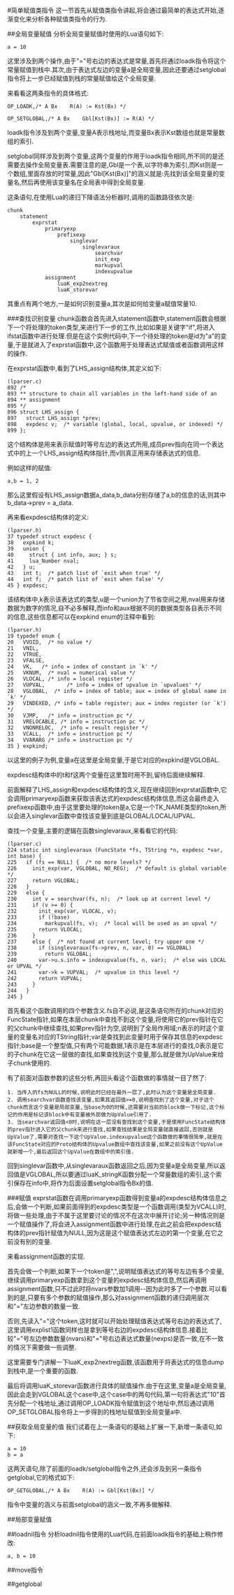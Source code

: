 
#简单赋值类指令
这一节首先从赋值类指令讲起,将会通过最简单的表达式开始,逐渐变化来分析各种赋值类指令的行为.

##全局变量赋值
分析全局变量赋值时使用的Lua语句如下:

	a = 10

这里涉及到两个操作,由于"="号右边的表达式是常量,首先将通过loadk指令将这个常量赋值到栈中.其次,由于表达式左边的变量a是全局变量,因此还要通过setglobal指令将上一步已经赋值到栈的常量赋值给这个全局变量.

来看看这两条指令的具体格式:

	OP_LOADK,/*	A Bx	R(A) := Kst(Bx)	*/
	
	OP_SETGLOBAL,/*	A Bx	Gbl[Kst(Bx)] := R(A) */
	
loadk指令涉及到两个变量,变量A表示栈地址,而变量Bx表示Kst数组也就是常量数组的索引.

setglobal同样涉及到两个变量,这两个变量的作用于loadk指令相同,所不同的是还需要去操作全局变量表.需要注意的是,Gbl是一个表,以字符串为索引,而Kst则是一个数组,里面存放的时常量,因此"Gbl[Kst(Bx)]"的涵义就是:先找到该全局变量的变量名,然后再使用该变量名在全局表中得到全局变量.

这条语句,在使用Lua的递归下降语法分析器时,调用的函数路径依次是:

	chunk
		statement
			exprstat
				primaryexp
					prefixexp
						singlevar
							singlevaraux
								searchvar
								init_exp
								markupval
								indexupvalue
				assignment
					luaK_exp2nextreg
					luaK_storevar
				
其重点有两个地方,一是如何识别变量a,其次是如何给变量a赋值常量10.


###查找识别变量
chunk函数会首先进入statement函数中,statement函数会根据下一个将处理的token类型,来进行下一步的工作,比如如果是关键字"if",将进入ifstat函数中进行处理.但是在这个实例代码中,下一个待处理的token是id为"a"的变量,于是就进入了exprstat函数中,这个函数用于处理表达式赋值或者函数调用这样的操作.

在exprstat函数中,看到了LHS_assign结构体,其定义如下:

	(lparser.c)
	892 /*
 	893 ** structure to chain all variables in the left-hand side of an
 	894 ** assignment
 	895 */
 	896 struct LHS_assign {
 	897   struct LHS_assign *prev;
 	898   expdesc v;  /* variable (global, local, upvalue, or indexed) */
 	899 };

这个结构体是用来表示赋值时等号左边的表达式所用,成员prev指向在同一个表达式中的上一个LHS_assign结构体指针,而v则真正用来存储表达式的信息.

例如这样的赋值:

	a,b = 1, 2
	
那么这里假设有LHS_assign数据a_data,b_data分别存储了a,b的信息的话,则其中b_data->prev = a_data.

再来看expdesc结构体的定义:

	(lparser.h)
	37 typedef struct expdesc {
 	38   expkind k;
 	39   union {
 	40     struct { int info, aux; } s;
 	41     lua_Number nval;
 	42   } u;
 	43   int t;  /* patch list of `exit when true' */
 	44   int f;  /* patch list of `exit when false' */
 	45 } expdesc;

该结构体中,k表示该表达式的类型,u是一个union为了节省空间之用,nval用来存储数据为数字的情况,自不必多解释,而info和aux根据不同的数据类型各自表示不同的信息,这些信息都可以在expkind enum的注释中看到:

	(lparser.h)
	19 typedef enum {
 	20   VVOID,  /* no value */
 	21   VNIL,
 	22   VTRUE,
 	23   VFALSE,
 	24   VK,   /* info = index of constant in `k' */
 	25   VKNUM,  /* nval = numerical value */
 	26   VLOCAL, /* info = local register */
 	27   VUPVAL,       /* info = index of upvalue in `upvalues' */
 	28   VGLOBAL,  /* info = index of table; aux = index of global name in `k' */
 	29   VINDEXED, /* info = table register; aux = index register (or `k') */ 
 	30   VJMP,   /* info = instruction pc */
 	31   VRELOCABLE, /* info = instruction pc */
 	32   VNONRELOC,  /* info = result register */
 	33   VCALL,  /* info = instruction pc */
 	34   VVARARG /* info = instruction pc */
 	35 } expkind; 

以这里的例子为例,变量a在这里是全局变量,于是它对应的expkind是VGLOBAL.

expdesc结构体中的t和f这两个变量在这里暂时用不到,留待后面继续解释.

前面解释了LHS_assign和expdesc结构体的含义,现在继续回到exprstat函数中,它会调用primaryexp函数来获取该表达式的expdesc结构体信息,而这会最终走入prefixexp函数中,由于这里要处理的token是a,它是一个TK_NAME类型的token,所以会进入singlevar函数中查找该变量到底是GLOBAL/LOCAL/UPVAL.

查找一个变量,主要的逻辑在函数singlevaraux,来看看它的代码:

	(lparser.c)
	224 static int singlevaraux (FuncState *fs, TString *n, expdesc *var, int base) {
 	225   if (fs == NULL) {  /* no more levels? */
 	226     init_exp(var, VGLOBAL, NO_REG);  /* default is global variable */
 	227     return VGLOBAL;
 	228   }
 	229   else {
 	230     int v = searchvar(fs, n);  /* look up at current level */
 	231     if (v >= 0) {
 	232       init_exp(var, VLOCAL, v);
 	233       if (!base)
 	234         markupval(fs, v);  /* local will be used as an upval */
 	235       return VLOCAL;
 	236     }
 	237     else {  /* not found at current level; try upper one */
 	238       if (singlevaraux(fs->prev, n, var, 0) == VGLOBAL)
 	239         return VGLOBAL;
 	240       var->u.s.info = indexupvalue(fs, n, var);  /* else was LOCAL or UPVAL */
 	241       var->k = VUPVAL;  /* upvalue in this level */
 	242       return VUPVAL;
 	243     }
 	244   }
 	245 }
 	
 	
首先看这个函数调用的四个参数含义.fs自不必说,是这条语句所在的chunk对应的FuncState指针,如果在本层chunk中查找不到这个变量,将使用它的prev指针在它的父chunk中继续查找,如果prev指针为空,说明到了全局作用域;n表示的时这个变量的变量名对应的TString指针;var是查找到此变量时用于保存其信息的expdesc指针;base是一个整型值,只有两个可能数据,1表示是在本层进行的查找,0表示是它的子chunk在它这一层做的查找,如果查找到这个变量,那么就是做为UpValue来给子chunk使用的.

有了前面对函数参数的这些分析,再回头看这个函数做的事情就一目了然了:

	1. 当传入的fs为NULL的时候,说明此时已经在最外一层了,此时认为这个变量是全局变量.
	2. 调用searchvar函数查找该变量,如果其返回值>=0,说明查找到了这个变量,对于这个chunk而言这个变量是局部变量,当base为0的时候,还需要对当前的block做一下标记,这个标记的作用是标记该block中有变量被外部做为UpValue引用了.
	3. 当searchvar返回值<0时,说明在这一层没有查找到这个变量,于是使用FuncState结构体的prev指针进入它的父chunk来进行查找,如果查找结果是全局变量就直接返回,否则就是UpValue了,需要对查找一下这个UpValue.indexupvalue这个函数做的事情很简单,就是在该FuncState对应的Proto结构体的Upvalue数组中查找该变量,如果之前没有这个UpValue就新增一个,最后返回这个UpValue在数组中的索引值.
	

回到singlevar函数中,从singlevaraux函数返回之后,因为变量a是全局变量,所以返回值是VGLOBAL,所以要通过luaK_stringK函数分配一个常量数组的索引,这个索引保存在info中,将作为后面设置setglobal指令Bx的值.

###赋值
exprstat函数在调用primaryexp函数得到变量a的expdesc结构体信息之后,会做一个判断,如果前面得到的expdesc类型是一个函数调用(类型为VCALL)时,将做一些处理,由于不属于这里要讨论的情况不在这次中展开讨论;另一种情况则是一个赋值操作了,将会进入assignment函数中进行处理,在此之前会把expdesc结构体的prev指针赋值为NULL,因为这是这个赋值表达式左边的第一个变量,在它之前没有别的变量.

来看assignment函数的实现.

首先会做一个判断,如果下一个token是",",说明赋值表达式的等号左边有多个变量,继续调用primaryexp函数拿到这个变量的expdesc结构体信息,然后再调用assignment函数,只不过此时将nvars参数加1调用--因为此时多了一个参数.可以看到的是,只要有多个参数的赋值操作,那么对assignment函数的递归调用层次和"="左边参数的数量一致.

否则,先读入"="这个token,这时就可以开始处理赋值表达式等号右边的表达式了,这里调用explist1函数同样也是拿到等号右边的expdesc结构体信息.接着比较"="号左边参数数量(nvars)和"="号右边表达式数量(nexps)是否一致,在不一致的情况下需要做一些调整.

这里需要专门讲解一下luaK_exp2nextreg函数,该函数用于将表达式的信息dump到栈中,是一个重要的函数.

最后将调用luaK_storevar函数进行具体的赋值操作.由于在这里,变量a是全局变量,因此会走到VGLOBAL这个case中,这个case中的两句代码,第一句将表达式"10"首先分配一个栈地址,通过调用OP_LOADK指令赋值到这个地址中,然后通过调用OP_SETGLOBAL指令将上一步得到的栈地址赋值到全局变量a中.

##获取全局变量的值
我们试着在上一条语句的基础上扩展一下,新增一条语句,如下:

	a = 10
	b = a
	
这两天语句,除了前面的loadk/setglobal指令之外,还会涉及到另一条指令getglobal,它的格式如下:

	OP_GETGLOBAL,/*	A Bx	R(A) := Gbl[Kst(Bx)] */
	
指令中变量的涵义与前面setglobal的涵义一致,不再多做解释.

##局部变量赋值

##loadnil指令
分析loadnil指令使用的Lua代码,在前面loadk指令的基础上稍作修改:
	
	a, b = 10
	
##move指令

##getglobal





